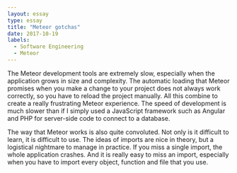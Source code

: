 ```yaml
---
layout: essay
type: essay
title: "Meteor gotchas"
date: 2017-10-19
labels:
  - Software Engineering
  - Meteor
---
```


The Meteor development tools are extremely slow, especially when the application grows in size and complexity. The automatic loading that Meteor promises when you make a change to your project does not always work correctly, so you have to reload the project manually. All this combine to create a really frustrating Meteor experience. The speed of development is much slower than if I simply used a JavaScript framework such as Angular and PHP for server-side code to connect to a database.

The way that Meteor works is also quite convoluted. Not only is it difficult to learn, it is difficult to use. The ideas of imports are nice in theory, but a logistical nightmare to manage in practice. If you miss a single import, the whole application crashes. And it is really easy to miss an import, especially when you have to import every object, function and file that you use.
